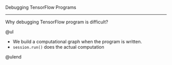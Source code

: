 Debugging TensorFlow Programs

---

Why debugging TensorFlow program is difficult?

@ul

- We build a computational graph when the program is written.
- `session.run()` does the actual computation

@ulend